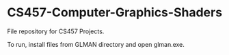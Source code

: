 # CS457-Computer-Graphics-Shaders
File repository for CS457 Projects.

To run, install files from GLMAN directory and open glman.exe.
